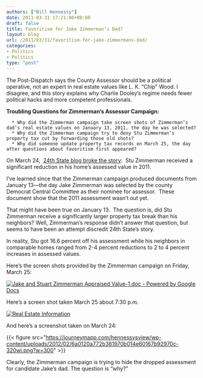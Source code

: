 ```yaml
---
authors: ["Bill Hennessy"]
date: 2011-03-31 17:21:00+00:00
draft: false
title: Favoritism for Jake Zimmerman’s Dad?
layout: blog
url: /2011/03/31/favoritism-for-jake-zimmermans-dad/
categories:
- Politics
- Politics
type: "post"
---
```


The Post-Dispatch says the County Assessor should be a political operative, not an expert in real estate values like L. K. “Chip” Wood. I disagree, and this story explains why Charlie Dooley’s regime needs fewer political hacks and more competent professionals.

**Troubling Questions for Zimmerman’s Assessor Campaign:**



	  * Why did the Zimmerman campaign take screen shots of Zimmerman’s dad’s real estate values on January 13, 2011, the day he was selected?
	  * Why did the Zimmerman campaign try to deny Stu Zimmerman’s property tax cut by forwarding those old shots?
	  * Why did someone update property tax records on March 25, the day after questions about favoritism first appeared?

On March 24,  [24th State blog broke the story](https://www.24thstate.com/2011/03/breaking-jake-zimmerman-father-drop-in-house-assessment.html):  Stu Zimmerman received a significant reduction in his home’s assessed value in 2011.

I’ve learned since that the Zimmerman campaign produced documents from January 13—the day Jake Zimmerman was selected by the county Democrat Central Committee as their nominee for assessor.  These document show that the 2011 assessment wasn’t out yet.

That might have been true on January 13.  The question is, did Stu Zimmerman receive a significantly larger property tax break than his neighbors? Well, Zimmerman’s response didn’t answer that question, but seems to have been an attempt discredit 24th State’s story.

In reality, Stu got 16.6 percent off his assessment while his neighbors in comparable homes ranged from 2-4 percent reductions to 2 to 4 percent increases in assessed values.

Here’s the screen shots provided by the Zimmerman campaign on Friday, March 25:

[![Jake and Stuart Zimmerman Appraised Value-1.doc - Powered by Google Docs](https://hennessysview.com/wp-content/uploads/2011/03/Jake-and-Stuart-Zimmerman-Appraised-Value-1.doc-Powered-by-Google-Docs_thumb.png)
](https://hennessysview.com/wp-content/uploads/2011/03/Jake-and-Stuart-Zimmerman-Appraised-Value-1.doc-Powered-by-Google-Docs.png)

Here’s a screen shot taken March 25 about 7:30 p.m.

[![Real Estate Information](https://hennessysview.com/wp-content/uploads/2011/03/Real-Estate-Information_thumb.png)
](https://hennessysview.com/wp-content/uploads/2011/03/Real-Estate-Information.png)

And here’s a screenshot taken on March 24:

{{< figure src="https://journeymapp.com/hennessysview/wp-content/uploads/2012/02/6a0120a772b381970b014e60167b92970c-320wi.png?w=300" >}}


Clearly, the Zimmerman campaign is trying to hide the dropped assessment for candidate Jake’s dad. The question is “why?”

